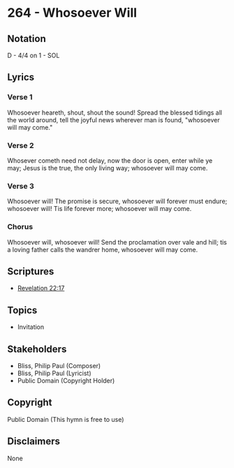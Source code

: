# 264 - Whosoever Will

## Notation

D - 4/4 on 1 - SOL

## Lyrics

### Verse 1

Whosoever heareth, shout, shout the sound! Spread the blessed tidings all the world around, tell the joyful news wherever man is found, "whosoever will may come."

### Verse 2

Whosever cometh need not delay, now the door is open, enter while ye may; Jesus is the true, the only living way; whosoever will may come.

### Verse 3

Whosoever will! The promise is secure, whosoever will forever must endure; whosoever will! Tis life forever more; whosoever will may come.

### Chorus

Whosoever will, whosoever will! Send the proclamation over vale and hill; tis a loving father calls the wandrer home, whosoever will may come.


## Scriptures

- [Revelation 22:17](https://www.biblegateway.com/passage/?search=Revelation%2022%3A17)

## Topics

- Invitation

## Stakeholders

- Bliss, Philip Paul (Composer)
- Bliss, Philip Paul (Lyricist)
- Public Domain (Copyright Holder)

## Copyright

Public Domain
(This hymn is free to use)

## Disclaimers

None

